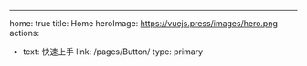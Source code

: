 ---
home: true
title: Home
heroImage: https://vuejs.press/images/hero.png
actions:
  - text: 快速上手
    link: /pages/Button/
    type: primary